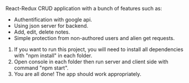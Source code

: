 React-Redux CRUD application with a bunch of features such as:
- Authentification with google api.
- Using json server for backend.
- Add, edit, delete notes.
- Simple protection from non-authored users and alien get requests.

1. If you want to run this project, you will need to install all dependencies with "npm install" in each folder.
2. Open console in each folder then run server and client side with command "npm start".
3. You are all done! The app should work appropriately.
